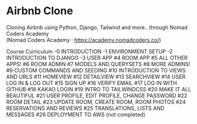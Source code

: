 # Airbnb Clone

Cloning Airbnb using Python, Django, Tailwind and more.. through Nomad Coders Academy <br>
(Nomad Coders Academy : https://academy.nomadcoders.co/)


Course Curriculum
-0 INTRODUCTION
-1 ENVIRONMENT SETUP
-2 INTRODUCTION TO DJANGO
-3 USER APP
#4 ROOM APP
#5 ALL OTHER APPS!
#6 ROOM ADMIN
#7 MODELS AND QUERYSETS
#8 MORE ADMINS!
#9 CUSTOM COMMANDS AND SEEDING
#10 INTRODUCTION TO VIEWS AND URLS
#11 HOMEVIEW
#12 DETAILVIEW
#13 SEARCHVIEW
#14 USER LOG IN & LOG OUT
#15 SIGN UP
#16 VERIFY EMAIL
#17 LOG IN WITH GITHUB
#18 KAKAO LOGIN
#19 INTRO TO TAILWINDCSS
#20 MAKE IT ALL BEAUTIFUL
#21 USER PROFILE, EDIT PROFILE, CHANGE PASSWORD
#22 ROOM DETAIL
#23 UPDATE ROOM, CREATE ROOM, ROOM PHOTOS
#24 RESERVATIONS AND REVIEWS
#25 TRANSLATIONS, LISTS AND MESSAGES
#26 DEPLOYMENT TO AWS (not completed)

